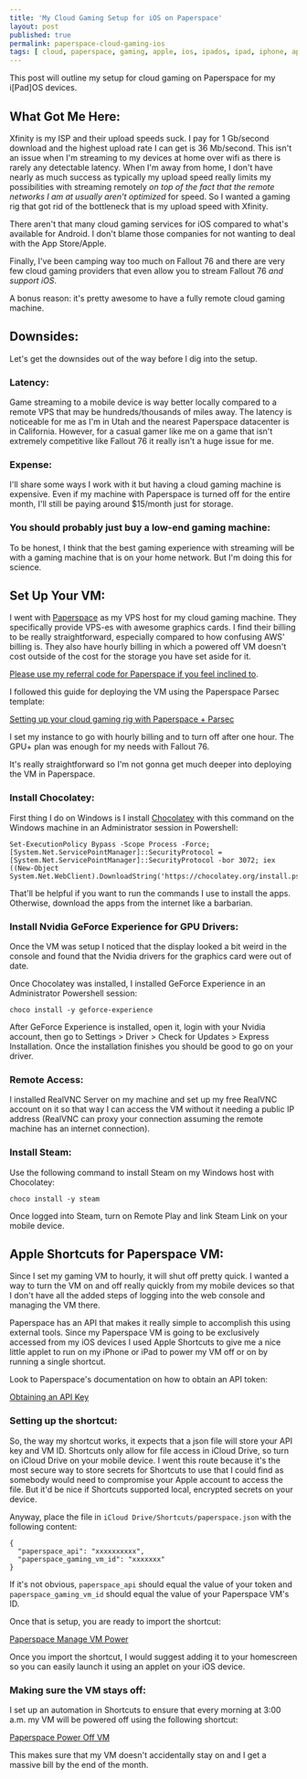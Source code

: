 ```yaml
---
title: 'My Cloud Gaming Setup for iOS on Paperspace'
layout: post
published: true
permalink: paperspace-cloud-gaming-ios
tags: [ cloud, paperspace, gaming, apple, ios, ipados, ipad, iphone, apple, shortcuts, fallout, bethesda ]
---
```


This post will outline my setup for cloud gaming on Paperspace for my i[Pad]OS devices.

## What Got Me Here:

Xfinity is my ISP and their upload speeds suck. I pay for 1 Gb/second download and the highest upload rate I can get is 36 Mb/second. This isn't an issue when I'm streaming to my devices at home over wifi as there is rarely any detectable latency. When I'm away from home, I don't have nearly as much success as typically my upload speed really limits my possibilities with streaming remotely _on top of the fact that the remote networks I am at usually aren't optimized_ for speed. So I wanted a gaming rig that got rid of the bottleneck that is my upload speed with Xfinity.

There aren't that many cloud gaming services for iOS compared to what's available for Android. I don't blame those companies for not wanting to deal with the App Store/Apple. 

Finally, I've been camping way too much on Fallout 76 and there are very few cloud gaming providers that even allow you to stream Fallout 76 _and support iOS_.

A bonus reason: it's pretty awesome to have a fully remote cloud gaming machine.

## Downsides:

Let's get the downsides out of the way before I dig into the setup.

### Latency:
Game streaming to a mobile device is way better locally compared to a remote VPS that may be hundreds/thousands of miles away. The latency is noticeable for me as I'm in Utah and the nearest Paperspace datacenter is in California. However, for a casual gamer like me on a game that isn't extremely competitive like Fallout 76 it really isn't a huge issue for me.

### Expense:
I'll share some ways I work with it but having a cloud gaming machine is expensive. Even if my machine with Paperspace is turned off for the entire month, I'll still be paying around $15/month just for storage.

### You should probably just buy a low-end gaming machine:
To be honest, I think that the best gaming experience with streaming will be with a gaming machine that is on your home network. But I'm doing this for science.

## Set Up Your VM:

I went with [Paperspace](https://paperspace.com) as my VPS host for my cloud gaming machine. They specifically provide VPS-es with awesome graphics cards. I find their billing to be really straightforward, especially compared to how confusing AWS' billing is. They also have hourly billing in which a powered off VM doesn't cost outside of the cost for the storage you have set aside for it.

[Please use my referral code for Paperspace if you feel inclined to](https://console.paperspace.com/signup?R=LP56CQW).

I followed this guide for deploying the VM using the Paperspace Parsec template:

[Setting up your cloud gaming rig with Paperspace + Parsec](https://blog.paperspace.com/setting-up-your-cloud-gaming-rig-with-paperspace-parsec/)

I set my instance to go with hourly billing and to turn off after one hour. The GPU+ plan was enough for my needs with Fallout 76.

It's really straightforward so I'm not gonna get much deeper into deploying the VM in Paperspace.

### Install Chocolatey:

First thing I do on Windows is I install [Chocolatey](https://chocolatey.org) with this command on the Windows machine in an Administrator session in Powershell:

```
Set-ExecutionPolicy Bypass -Scope Process -Force; [System.Net.ServicePointManager]::SecurityProtocol = [System.Net.ServicePointManager]::SecurityProtocol -bor 3072; iex ((New-Object System.Net.WebClient).DownloadString('https://chocolatey.org/install.ps1'))
```

That'll be helpful if you want to run the commands I use to install the apps. Otherwise, download the apps from the internet like a barbarian.

### Install Nvidia GeForce Experience for GPU Drivers:

Once the VM was setup I noticed that the display looked a bit weird in the console and found that the Nvidia drivers for the graphics card were out of date.


Once Chocolatey was installed, I installed GeForce Experience in an Administrator Powershell session:

```
choco install -y geforce-experience
```

After GeForce Experience is installed, open it, login with your Nvidia account, then go to Settings > Driver > Check for Updates > Express Installation. Once the installation finishes you should be good to go on your driver.

### Remote Access:

I installed RealVNC Server on my machine and set up my free RealVNC account on it so that way I can access the VM without it needing a public IP address (RealVNC can proxy your connection assuming the remote machine has an internet connection).

### Install Steam:

Use the following command to install Steam on my Windows host with Chocolatey:

```
choco install -y steam
```

Once logged into Steam, turn on Remote Play and link Steam Link on your mobile device.


## Apple Shortcuts for Paperspace VM:

Since I set my gaming VM to hourly, it will shut off pretty quick. I wanted a way to turn the VM on and off really quickly from my mobile devices so that I don't have all the added steps of logging into the web console and managing the VM there.

Paperspace has an API that makes it really simple to accomplish this using external tools. Since my Paperspace VM is going to be exclusively accessed from my iOS devices I used Apple Shortcuts to give me a nice little applet to run on my iPhone or iPad to power my VM off or on by running a single shortcut.

Look to Paperspace's documentation on how to obtain an API token:

[Obtaining an API Key](https://docs.paperspace.com/paperspace-core-api/get-started/obtaining-an-api-key)

### Setting up the shortcut:

So, the way my shortcut works, it expects that a json file will store your API key and VM ID. Shortcuts only allow for file access in iCloud Drive, so turn on iCloud Drive on your mobile device. I went this route because it's the most secure way to store secrets for Shortcuts to use that I could find as somebody would need to compromise your Apple account to access the file. But it'd be nice if Shortcuts supported local, encrypted secrets on your device.

Anyway, place the file in `iCloud Drive/Shortcuts/paperspace.json` with the following content:

```
{
  "paperspace_api": "xxxxxxxxxx",
  "paperspace_gaming_vm_id": "xxxxxxx"
}
```

If it's not obvious, `paperspace_api` should equal the value of your token and `paperspace_gaming_vm_id` should equal the value of your Paperspace VM's ID.

Once that is setup, you are ready to import the shortcut:

[Paperspace Manage VM Power](https://www.icloud.com/shortcuts/7f6601b153b34bdfab4aa65d7d6f5fcf)

Once you import the shortcut, I would suggest adding it to your homescreen so you can easily launch it using an applet on your iOS device.

### Making sure the VM stays off:

I set up an automation in Shortcuts to ensure that every morning at 3:00 a.m. my VM will be powered off using the following shortcut:

[Paperspace Power Off VM](https://www.icloud.com/shortcuts/c0fb3eaa178e47d7802008fdc03766d5)

This makes sure that my VM doesn't accidentally stay on and I get a massive bill by the end of the month.
